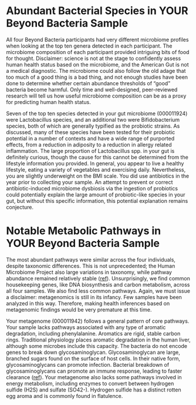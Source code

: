 # Abundant Bacterial Species in YOUR Beyond Bacteria Sample

All four Beyond Bacteria participants had very different microbiome profiles
when looking at the top ten genera detected in each participant. The microbiome
composition of each participant provided intriguing bits of food for thought.
Disclaimer: science is not at the stage to confidently assess human health
status based on the microbiome, and the American Gut is not a medical
diagnostic. The microbiome could also follow the old adage that too much of a
good thing is a bad thing, and not enough studies have been done to determine
whether certain abundance thresholds of “good” bacteria become harmful. Only
time and well-designed, peer-reviewed research will tell us how useful
microbiome composition can be as a proxy for predicting human health status.

Seven of the top ten species detected in your gut microbiome (000011924) were
Lactobacillus species, and an additional two were Bifidobacterium species, both
of which are generally typified as the probiotic strains. As discussed, many of
these species have been tested for their probiotic potential in a number of
contexts and have a wide range of purported effects, from a reduction in
adiposity to a reduction in allergy related inflammation. The large proportion
of Lactobacillus spp. in your gut is definitely curious, though the cause for
this cannot be determined from the lifestyle information you provided. In
general, you appear to live a healthy lifestyle, eating a variety of vegetables
and exercising daily. Nevertheless, you are slightly underweight on the BMI
scale. You did use antibiotics in the year prior to collecting your sample. An
attempt to prevent or correct antibiotic-induced microbiome dysbiosis via the
ingestion of probiotics could potentially explain the large amount of
probiotic-like species in your gut, but without this specific information, this
potential explanation remains conjecture.

# Notable Metabolic Pathways in YOUR Beyond Bacteria Sample

The most abundant pathways were similar across the four individuals, despite
taxonomic differences. This is not unprecedented; the Human Microbiome Project
also large variations in taxonomy, while pathway abundance remained relatively
stable ([ref](http://www.ncbi.nlm.nih.gov/pubmed/22699609)). Unsurprisingly, we
find common housekeeping genes, like DNA biosynthesis and carbon metabolism,
across all four samples. We also find less common pathways. Again, we must
issue a disclaimer: metagenomics is still in its infancy. Few samples have been
analyzed in this way. Therefore, making health inferences based on metagenomic
findings would be very premature at this time.

Your metagenome (000011942) follows a general pattern of core pathways. Your
sample lacks pathways associated with any type of aromatic degradation,
including phenylalanine. Aromatics are rigid, stable carbon rings. Traditional
physiology places aromatic degradation in the human liver, although some
microbes include this capacity.  The bacteria do not encode genes to break down
glycosaminoglycan. Glycosaminoglycan are large, branched sugars found on the
surface of host cells. In their native form, glycosaminoglycans can promote
infection. Bacterial breakdown of glycosaminoglycans can promote an immune
response, leading to faster clearance
([ref](http://www.ncbi.nlm.nih.gov/pubmed/25122767)). Your metagenome also
lacks some pathways involved in energy metabolism, including enzymes to convert
between hydrogen sulfide (H2S) and sulfate (SO42-). Hydrogen sulfide has a
distinct rotten egg aroma and is commonly found in flatulence.
